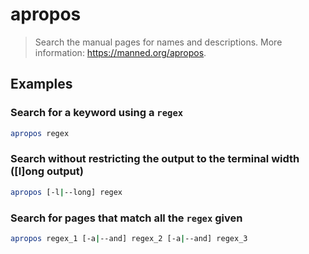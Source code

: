# apropos

> Search the manual pages for names and descriptions. More information: <https://manned.org/apropos>.

## Examples

### Search for a keyword using a `regex`

```bash
apropos regex
```

### Search without restricting the output to the terminal width ([l]ong output)

```bash
apropos [-l|--long] regex
```

### Search for pages that match all the `regex` given

```bash
apropos regex_1 [-a|--and] regex_2 [-a|--and] regex_3
```
